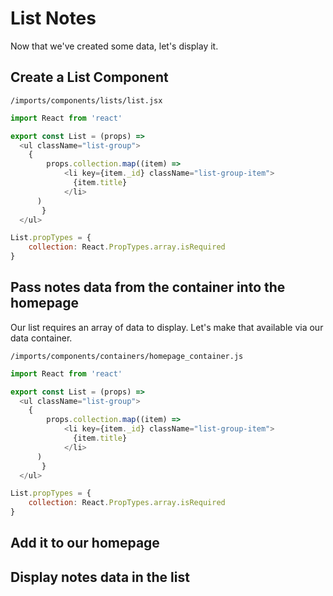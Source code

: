 # List Notes

Now that we've created some data, let's display it.


## Create a List Component

``` /imports/components/lists/list.jsx ```

```js
import React from 'react'

export const List = (props) =>
  <ul className="list-group">
    { 
    	props.collection.map((item) =>
    		<li key={item._id} className="list-group-item">
    		  {item.title}
    		</li>
      )
	   }
  </ul>

List.propTypes = {
	collection: React.PropTypes.array.isRequired
}
```


## Pass notes data from the container into the homepage

Our list requires an array of data to display.  Let's make that available via our data container.

``` /imports/components/containers/homepage_container.js ```

```js
import React from 'react'

export const List = (props) =>
  <ul className="list-group">
    { 
    	props.collection.map((item) =>
    		<li key={item._id} className="list-group-item">
    		  {item.title}
    		</li>
      )
	   }
  </ul>

List.propTypes = {
	collection: React.PropTypes.array.isRequired
}
```

## Add it to our homepage

## Display notes data in the list
